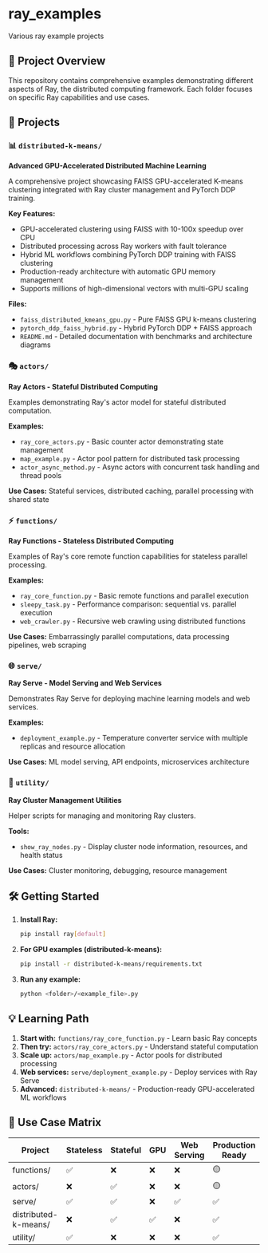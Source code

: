# ray_examples
Various ray example projects

## 📁 Project Overview

This repository contains comprehensive examples demonstrating different aspects of Ray, the distributed computing framework. Each folder focuses on specific Ray capabilities and use cases.

## 🚀 Projects

### 📊 `distributed-k-means/`
**Advanced GPU-Accelerated Distributed Machine Learning**

A comprehensive project showcasing FAISS GPU-accelerated K-means clustering integrated with Ray cluster management and PyTorch DDP training.

**Key Features:**
- GPU-accelerated clustering using FAISS with 10-100x speedup over CPU
- Distributed processing across Ray workers with fault tolerance
- Hybrid ML workflows combining PyTorch DDP training with FAISS clustering
- Production-ready architecture with automatic GPU memory management
- Supports millions of high-dimensional vectors with multi-GPU scaling

**Files:**
- `faiss_distributed_kmeans_gpu.py` - Pure FAISS GPU k-means clustering
- `pytorch_ddp_faiss_hybrid.py` - Hybrid PyTorch DDP + FAISS approach
- `README.md` - Detailed documentation with benchmarks and architecture diagrams

### 🎭 `actors/`
**Ray Actors - Stateful Distributed Computing**

Examples demonstrating Ray's actor model for stateful distributed computation.

**Examples:**
- `ray_core_actors.py` - Basic counter actor demonstrating state management
- `map_example.py` - Actor pool pattern for distributed task processing
- `actor_async_method.py` - Async actors with concurrent task handling and thread pools

**Use Cases:** Stateful services, distributed caching, parallel processing with shared state

### ⚡ `functions/`
**Ray Functions - Stateless Distributed Computing**

Examples of Ray's core remote function capabilities for stateless parallel processing.

**Examples:**
- `ray_core_function.py` - Basic remote functions and parallel execution
- `sleepy_task.py` - Performance comparison: sequential vs. parallel execution
- `web_crawler.py` - Recursive web crawling using distributed functions

**Use Cases:** Embarrassingly parallel computations, data processing pipelines, web scraping

### 🌐 `serve/`
**Ray Serve - Model Serving and Web Services**

Demonstrates Ray Serve for deploying machine learning models and web services.

**Examples:**
- `deployment_example.py` - Temperature converter service with multiple replicas and resource allocation

**Use Cases:** ML model serving, API endpoints, microservices architecture

### 🔧 `utility/`
**Ray Cluster Management Utilities**

Helper scripts for managing and monitoring Ray clusters.

**Tools:**
- `show_ray_nodes.py` - Display cluster node information, resources, and health status

**Use Cases:** Cluster monitoring, debugging, resource management

## 🛠️ Getting Started

1. **Install Ray:**
   ```bash
   pip install ray[default]
   ```

2. **For GPU examples (distributed-k-means):**
   ```bash
   pip install -r distributed-k-means/requirements.txt
   ```

3. **Run any example:**
   ```bash
   python <folder>/<example_file>.py
   ```

## 💡 Learning Path

1. **Start with:** `functions/ray_core_function.py` - Learn basic Ray concepts
2. **Then try:** `actors/ray_core_actors.py` - Understand stateful computation
3. **Scale up:** `actors/map_example.py` - Actor pools for distributed processing
4. **Web services:** `serve/deployment_example.py` - Deploy services with Ray Serve
5. **Advanced:** `distributed-k-means/` - Production-ready GPU-accelerated ML workflows

## 🎯 Use Case Matrix

| Project | Stateless | Stateful | GPU | Web Serving | Production Ready |
|---------|-----------|----------|-----|-------------|------------------|
| functions/ | ✅ | ❌ | ❌ | ❌ | 🟡 |
| actors/ | ❌ | ✅ | ❌ | ❌ | 🟡 |
| serve/ | ✅ | ✅ | ❌ | ✅ | ✅ |
| distributed-k-means/ | ❌ | ✅ | ✅ | ❌ | ✅ |
| utility/ | ✅ | ❌ | ❌ | ❌ | ✅ |
